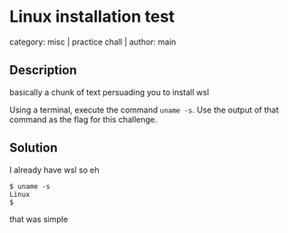 # Linux installation test

category: misc | practice chall | author: main

## Description
basically a chunk of text persuading you to install wsl

Using a terminal, execute the command `uname -s`. Use the output of that command as the flag for this challenge.

## Solution

I already have wsl so eh
```
$ uname -s
Linux 
$
```
that was simple 
